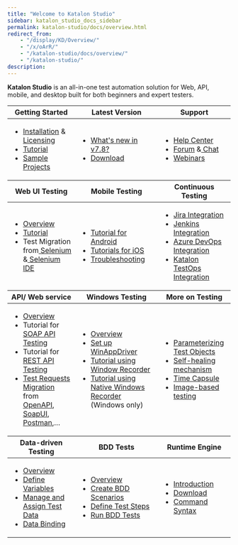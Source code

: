 ```yaml
---
title: "Welcome to Katalon Studio"
sidebar: katalon_studio_docs_sidebar
permalink: katalon-studio/docs/overview.html
redirect_from:
    - "/display/KD/Overview/"
    - "/x/oArR/"
    - "/katalon-studio/docs/overview/"
    - "/katalon-studio/"
description:
---
```

**Katalon Studio** is an all-in-one test automation solution for Web, API, mobile, and desktop built for both beginners and expert testers. 

<table>
    <thead>
        <tr>
            <th><strong>Getting Started</strong></th>
            <th><strong>Latest Version</strong></th>
            <th><strong>Support</strong></th>
        </tr>
    </thead>
    <tbody>
        <tr>
            <td>
                <ul>
                    <li><a href="https://docs.katalon.com/katalon-studio/docs/getting-started.html">Installation</a> &<a
                            href="https://docs.katalon.com/katalon-studio/docs/license.html"> Licensing</a>
                    <li><a href="https://docs.katalon.com/katalon-studio/docs/quick_start.html">Tutorial</a>
                    <li><a href="https://docs.katalon.com/katalon-studio/docs/sample-projects.html">Sample Projects</a>
                    </li>
                </ul>
            </td>
            <td>
                <ul>
                    <li><a href="https://docs.katalon.com/katalon-studio/new/what-is-new.html">What's new in
                            v7.8?</a>
                    <li><a href="https://www.katalon.com/download/">Download</a></li>
                </ul>
            </td>
            <td>
                <ul>
                    <li><a href="https://www.katalon.com/help-center/">Help Center</a>
                    <li><a href="https://forum.katalon.com/">Forum</a> &<a
                            href="https://gitter.im/katalon-studio/Lobby"> Chat</a>
                    <li><a href="https://www.katalon.com/webinars/">Webinars</a></li>
                </ul>
            </td>
    </tbody>
    <thead>
        <tr>
            <th><strong>Web UI Testing</strong></th>
            <th><strong>Mobile Testing</strong></th>
            <th><strong>Continuous Testing</strong></th>
        </tr>
    </thead>
    <tbody>
        <tr>
            <td>
                <ul>
                    <li><a
                            href="https://docs.katalon.com/katalon-studio/docs/introduction-to-web-testing.html">Overview</a>
                    <li><a href="https://docs.katalon.com/katalon-studio/docs/record-web-utility.html">Tutorial</a>
                    <li>Test Migration from<a
                            href="https://docs.katalon.com/katalon-studio/docs/selenium-testng-junit-migration.html">
                            Selenium</a> &<a
                            href="https://docs.katalon.com/katalon-studio/docs/import-selenium-ide.html"> Selenium
                            IDE</a></li>
                </ul>
            </td>
            <td>
                <ul>
                    <li><a href="https://docs.katalon.com/katalon-studio/tutorials/mobile-android-setup.html">Tutorial
                            for Android</a>
                    <li><a href="https://docs.katalon.com/katalon-studio/tutorials/mobile-ios-setup.html">Tutorials
                            for iOS</a>
                    <li><a
                            href="https://docs.katalon.com/katalon-studio/docs/troubleshooting-automated-mobile-testing.html">Troubleshooting</a>
                    </li>
                </ul>
            </td>
            <td>
                <ul>
                    <li><a href="https://docs.katalon.com/katalon-studio/docs/jira-integration.html">Jira
                            Integration</a>
                    <li><a href="https://docs.katalon.com/katalon-studio/docs/jenkins-plugin-windows.html">Jenkins
                            Integration</a>
                    <li><a href="https://docs.katalon.com/katalon-studio/docs/azure-devops-extension.html">Azure DevOps
                            Integration</a>
                    <li><a href="https://docs.katalon.com/katalon-analytics/docs/overview.html">Katalon TestOps
                            Integration</a></li>
                </ul>
            </td>
        </tr>
    </tbody>
    <thead>
        <tr>
            <th><strong>API/ Web service</strong></th>
            <th><strong>Windows Testing</strong></th>
            <th><strong>More on Testing</strong></th>
        </tr>
    </thead>
    <tbody>
        <tr>
            <td>
                <ul>
                    <li><a
                            href="https://docs.katalon.com/katalon-studio/docs/introduction_api_testing.html">Overview</a>
                    <li>Tutorial for<a href="https://docs.katalon.com/katalon-studio/docs/soap.html"> SOAP API
                            Testing</a>
                    <li>Tutorial for<a href="https://docs.katalon.com/katalon-studio/docs/restful.html"> REST API
                            Testing</a>
                    <li><a
                            href="https://docs.katalon.com/katalon-studio/docs/introduction-to-web-services-test-object.html">Test
                            Requests Migration</a> from<a
                            href="https://docs.katalon.com/katalon-studio/docs/import-openapi30.html"> OpenAPI</a>,<a
                            href="https://docs.katalon.com/katalon-studio/docs/import-soapui.html"> SoapUI</a>,<a
                            href="https://docs.katalon.com/katalon-studio/docs/import-postman.html"> Postman</a>,…
                    </li>
                </ul>
            </td>
            <td>
                <ul>
                    <li><a
                            href="https://docs.katalon.com/katalon-studio/docs/introduction-desktop-app-testing.html">Overview</a>
                    <li><a href="https://docs.katalon.com/katalon-studio/docs/setup-winappdriver.html">Set up
                            WinAppDriver</a>
                    <li><a href="https://docs.katalon.com/katalon-studio/docs/windows-recorder-tutorials.html">Tutorial
                            using Window Recorder</a>
                    <li><a href="https://docs.katalon.com/katalon-studio/docs/windows-native-record.html">Tutorial using
                            Native Windows Recorder</a> (Windows only)
                    </li>
                </ul>
            </td>
            <td>
                <ul>
                    <li><a href="https://docs.katalon.com/katalon-studio/docs/parameterize-web-objects.html">Parameterizing
                            Test Objects</a>
                    <li><a href="https://docs.katalon.com/katalon-studio/docs/self-healing.html">Self-healing
                            mechanism</a>
                    <li><a href="https://docs.katalon.com/katalon-studio/docs/time-capsule.html">Time Capsule</a>
                    <li><a href="https://docs.katalon.com/katalon-studio/docs/web-image-based-object-recognition.html">Image-based
                            testing</a>
                    </li>
                </ul>
            </td>
        </tr>
    </tbody>
    <thead>
        <tr>
            <th><strong>Data-driven Testing</strong></th>
            <th><strong>BDD Tests</strong></th>
            <th><strong>Runtime Engine</strong></th>
        </tr>
    </thead>
    <tbody>
        <tr>
            <td>
                <ul>
                    <li><a href="https://docs.katalon.com/katalon-studio/docs/ddt.html">Overview</a>
                    <li><a href="https://docs.katalon.com/katalon-studio/docs/test-case-variables.html">Define
                            Variables</a>
                    <li><a href="https://docs.katalon.com/katalon-studio/docs/manage-test-data.html">Manage and Assign
                            Test Data</a>
                    <li><a href="https://docs.katalon.com/katalon-studio/docs/run-test-case-external-data.html">Data
                            Binding</a>
                    </li>
                </ul>
            </td>
            <td>
                <ul>
                    <li><a href="https://docs.katalon.com/katalon-studio/docs/cucumber-features-file.html">Overview</a>
                    <li><a
                            href="https://docs.katalon.com/katalon-studio/docs/cucumber-features-file.html#add-feature-files">Create
                            BDD Scenarios</a>
                    <li><a href="https://docs.katalon.com/katalon-studio/docs/cucumber-features-file.html#define-steps">Define
                            Test Steps</a>
                    <li><a
                            href="https://docs.katalon.com/katalon-studio/docs/cucumber-features-file.html#run-a-feature-file">Run
                            BDD Tests</a>
                    </li>
                </ul>
            </td>
            <td>
                <ul>
                    <li><a href="https://docs.katalon.com/katalon-studio/docs/intro-RE.html">Introduction</a>
                    <li><a href="https://www.katalon.com/download/">Download</a>
                    <li><a href="https://docs.katalon.com/katalon-studio/docs/test-case-variables.html">Command Syntax</a>
                    </li>
                </ul>
            </td>
        </tr>
    </tbody>
</table>